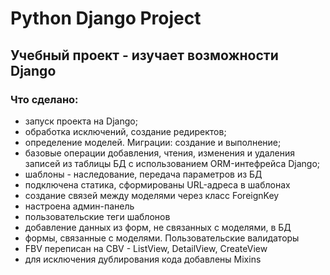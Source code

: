 # Python Django Project
## Учебный проект - изучает возможности Django

### Что сделано:
+ запуск проекта на Django;
+ обработка исключений, создание редиректов;
+ определение моделей. Миграции: создание и выполнение;
+ базовые операции добавления, чтения, изменения и удаления записей из таблицы БД с использованием ORM-интефрейса Django;
+ шаблоны - наследование, передача параметров из БД
+ подключена статика, сформированы URL-адреса в шаблонах
+ создание связей между моделями через класс ForeignKey
+ настроена админ-панель
+ пользовательские теги шаблонов
+ добавление данных из форм, не связанных с моделями, в БД
+ формы, связанные с моделями. Пользовательские валидаторы
+ FBV переписан на CBV - ListView, DetailView, CreateView
+ для исключения дублирования кода добавлены Mixins